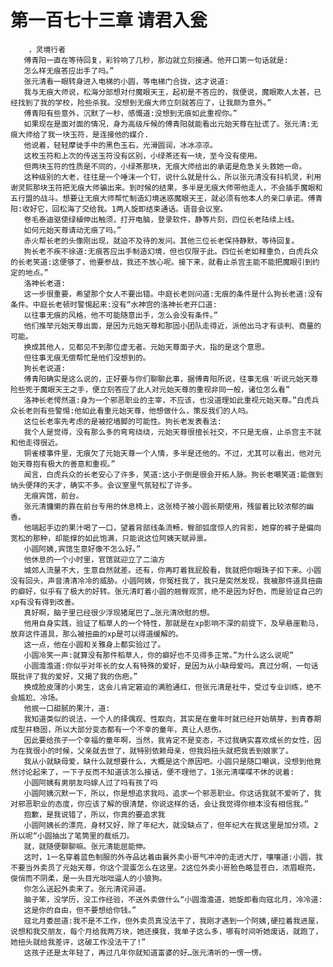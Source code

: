 # 第一百七十三章 请君入瓮
        ，灵境行者
       傅青阳一直在等待回复，彩铃响了几秒，那边就立刻接通。他开口第一句话就是:
       怎么样无痕答应出手了吗。”
       张元清看一眼转身进入电梯的小圆，等电梯门合拢，这才说道:
       我与无痕大师说，松海分部想对付魔眼天王，起初是不答应的，我便说，魔眼欺人太甚，已经找到了我的学校，险些杀我。没想到无痕大师立刻就答应了，让我颇为意外。”
       傅青阳有些意外，沉默了一秒，感慨道:没想到无痕如此重视你。”
       如果现在是面对面的情况，身为高级斥候的傅青阳就能看出元始天尊在扯谎了。张元清:无痕大师给了我一块玉符，是连接他的媒介.
       他说着，轻轻摩徙手中的黑色玉石，光滑圆润，冰冰凉凉。
       这枚玉符和上次的传送玉符没有区别，小绿茶还有一块，至今没有使用。
       但两块玉符的性质是不同的，小绿茶那块，无痕大师给出的承诺是危急关头救她一命。
       这种级别的大老，往往是一个唾沫一个钉，说什么就是什么，所以张元清没有抖机灵，利用谢灵熙那块玉符把无痕大师骗出来。到时候的结果，多半是无痕大师带他走人，不会插手魔眼和五行盟的战斗。想要让无痕大师帮忙制造幻境迷惑魔眼天王，就必须有他本人的亲口承诺。傅青阳:收好它，回松海了交给我。1两人旋即结束通话。语音会议室。
       卷毛泰迪驱使绿植伸出触须，打开电脑，登录软件，静等片刻，四位长老陆续上线。
       如何元始天尊请动无痕了吗。”
       赤火帮长老的头像刚出现，就迫不及待的发问。其他三位长老保持静默，等待回复。
       狗长老不疾不徐道:无痕答应出手制造幻境，但也仅限于此。四位长老如释重负，白虎兵众的长老笑道:这便够了，他要参战，我还不放心呢。接下来，就看止杀宫主能不能把魔眼引到约定的地点。”
       洛神长老道:
       这一步很重要，希望那个女人不要出错。中庭长老则问道:无痕的条件是什么狗长老道:没有条件。中庭长老顿时警惕起来:没有“水神宫的洛神长老开口道:
       以往事无痕的风格，他不可能随意出手，怎么会没有条件。”
       他们推举元始天尊出面，是因为元始天尊和那固小团队走得近，派他出马才有谈判、商量的可能。
       换成其他人，见都见不到那位虚无者。元始天尊面子大，指的是这个意思。
       但往事无痕无偿帮忙是他们没想到的。
       狗长老说道:
       傅青阳确实是这么说的，正好要与你们聊聊此事，据傅青阳所说，往事无痕′听说元始天尊险些死于魔眼天王之手，便立刻答应了此人对元始天尊的重视非同一般，诸位怎么看”
       洛神长老愕然道:身为一个邪恶职业的主宰，不应该，也没道理如此重视元始天尊。”白虎兵众长老则有些警惕:他如此看重元始天尊，他想做什么，策反我们的人吗。
       这位长老率先考虑的是被挖墙脚的可能性。狗长老发表看法:
       我个人是觉得，没有那么多的弯弯绕绕，元始天尊很擅长社交，不只是无痕，止杀宫主不就和他走得很近。
       铜雀楼事件里，无痕欠了元始天尊一个人情，多半是还他的。不过，尤其可以看出，他对元始天尊抱有极大的善意和重视。”
       闻言，白虎兵众的长老安心了许多，笑道:这小子倒是很会开拓人脉。狗长老嘲笑道:能做到纳头便拜的天才，确实不多。会议室里气氛轻松了许多。
       无痕宾馆，前台。
       张元清慵懒的靠在前台专用的休息椅上，这张椅子被小圆长期使用，残留着比较浓郁的幽香。
       他端起手边的果汁喝了一口，望着背部线条流畅，臀部弧度惊人的背影，她穿的裤子是偏向宽松的那种，却能撑的如此饱满，只能说这位阿姨天赋异禀。
       小圆阿姨,宾馆生意好像不怎么好。”
       他休息的一个小时里，官馆就迎立了二油方
       城郊人流量不大，生意自然就差。还有，你再盯着我屁股看，我就把你眼珠子扣下来。小圆没有回头，声音清清冷冷的威胁。小圆阿姨，你冤枉我了，我只是突然发现，我被那件道具扭曲的癖好，似乎有了极大的好转。张元清盯着小圆的翘臀观赏，绝不是因为好色，而是验证自己的xp有没有得到改善。
       真好啊，脑子里已经很少浮现猪尾巴了…张元清欣慰的想。
       他用自身实践，验证了稻草人的一个特性，那就是在xp影响不深的前提下，及早悬崖勒马，放弃这件道具，那么被扭曲的xp是可以得道缓解的。
       这一点，他在小圆和关雅身上都实验过了。
       小圆冷笑一声:就算没有那件稻草人，你的癖好也不见得多正常。”为什么这么说呢”
       小圆澹澹道:你似乎对年长的女人有特殊的爱好，是因为从小缺母爱吗。真过分啊，一句话既批评了我的爱好，又揭了我的伤疤。”
       换成脸皮薄的小男生，这会儿肯定窘迫的满脸通红，但张元清是社牛，受过专业训练，绝不会尴尬、冷场。
       他抿一口甜腻的果汁，道:
       我知道类似的说法，一个人的择偶观、性取向，其实是在童年时就已经开始萌芽，到青春期成型并稳固，所以大部分变态都有一个不幸的童年，真让人悲伤。
       因此要给孩子一个幸福的童年啊，当然，我肯定不是变态，不过我确实喜欢成长的女性，因为在我很小的时候，父亲就去世了，就特别依赖母亲，但我妈扭头就把我丢到娘家了。
       我从小就缺母爱，缺什么就想要什么，大概是这个原因吧。小圆只是随口嘲讽，没想到他竟然讨论起来了，一下子反而不知道该怎么接话，便不理他了。1张元清喋喋不休的说着:
       小圆阿姨有男朋友吗嫁人过了吗有孩了吗
       小圆阿姨沉默一下，所以，你是想追求我吗，追求一个邪恶职业。你这话我就不爱听了，我对邪恶职业的态度，你应该了解的很清楚，你说这样的话，会让我觉得你根本没有相信我。”
       抱歉，是我说错了，所以，你真的要追求我
       小圆阿姨长的漂亮，身材又好，除了年纪大，就没缺点了，但年纪大在我这里是加分项。2所以呢“小圆抽出了笔筒里的裁纸刀。
       就，就随便聊聊嘛。张元清能屈能伸。
       这时，1一名穿着蓝色制服的外寺品达着由襄外卖小哥气冲冲的走进大厅，嚷嚷道:小圆，我不要当外卖员了元始天尊，你这个混蛋怎么在这里。2这位外卖小哥脸色略显苍白，浓眉眼亮，俊俏而不阴柔，是一头目光咄咄逼人的小狼狗。
       你怎么送起外卖来了。张元清诧异道。
       脑子笨，没学历，没工作经验，不送外卖做什么“小圆澹澹道，她旋即看向寇北月，冷冷道:
       这是你的自由，但不要想给你钱。”
       寇北月委屈道:我不是不工作，但外卖员真没法干了，我刚才遇到一个阿姨,硬拉着我进屋，说想和我交朋友，每个月给我两万块，她还摸我，我单子这么多，哪有时间听她废话，就跑了，她扭头就给我差评，这破工作没法干了!”
       这孩子还是太年轻了，再过几年你就知道富婆的好…张元清听的一愣一愣。